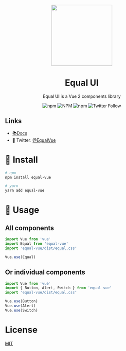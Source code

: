 <p align="center">
  <a href="https://quatrochan.github.io/Equal/">
    <img width="200" src="https://raw.githubusercontent.com/quatrochan/Equal/master/docs/assets/logo.png">
  </a>
</p>

<h1 align="center">Equal UI</h1>


<div align="center">
Equal UI is a Vue 2 components library

![npm](https://img.shields.io/npm/v/equal-vue?color=blue)
![NPM](https://img.shields.io/npm/l/equal-vue)
![npm](https://img.shields.io/npm/dw/equal-vue)
![Twitter Follow](https://img.shields.io/twitter/follow/EqualVue?label=Equal%20Vue&style=social)
</div>

## Links
- [📚Docs](https://quatrochan.github.io/Equal/)
- 🔮 Twitter: [@EqualVue](https://twitter.com/EqualVue)

# 🔧 Install

```bash
# npm
npm install equal-vue
```

```bash
# yarn
yarn add equal-vue
```

# 🔨 Usage

## All components

```js
import Vue from 'vue'
import Equal from 'equal-vue'
import 'equal-vue/dist/equal.css'

Vue.use(Equal)
```

## Or individual components

```js
import Vue from 'vue'
import { Button, Alert, Switch } from 'equal-vue'
import 'equal-vue/dist/equal.css'

Vue.use(Button)
Vue.use(Alert)
Vue.use(Switch)
```

# License
[MIT](https://raw.githubusercontent.com/quatrochan/Equal/master/LICENSE)